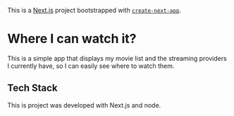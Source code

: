 This is a [Next.js](https://nextjs.org/) project bootstrapped with [`create-next-app`](https://github.com/vercel/next.js/tree/canary/packages/create-next-app).

# Where I can watch it?

This is a simple app that displays my movie list and the streaming providers I currently have, so I can easily see where to watch them.

## Tech Stack

This is project was developed with Next.js and node.
